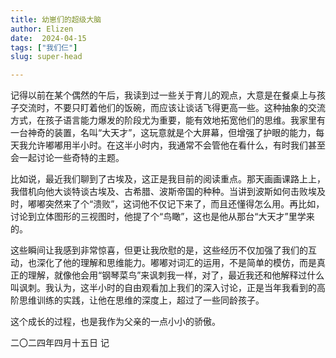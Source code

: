 ```yaml
---
title: 幼崽们的超级大脑
author: Elizen
date:  2024-04-15
tags: ["我们仨"]
slug: super-head

---
```


记得以前在某个偶然的午后，我读到过一些关于育儿的观点，大意是在餐桌上与孩子交流时，不要只盯着他们的饭碗，而应该让谈话飞得更高一些。这种抽象的交流方式，在孩子语言能力爆发的阶段尤为重要，能有效地拓宽他们的思维。我家里有一台神奇的装置，名叫“大天才”，这玩意就是个大屏幕，但增强了护眼的能力，每天我允许嘟嘟用半小时。在这半小时内，我通常不会管他在看什么，有时我们甚至会一起讨论一些奇特的主题。

比如说，最近我们聊到了古埃及，这正是我目前的阅读重点。那天画画课路上上，我借机向他大谈特谈古埃及、古希腊、波斯帝国的种种。当讲到波斯如何击败埃及时，嘟嘟突然来了个“溃败”，这词他不仅记下来了，而且还懂得怎么用。再比如，讨论到立体图形的三视图时，他提了个“鸟瞰”，这也是他从那台“大天才”里学来的。

这些瞬间让我感到非常惊喜，但更让我欣慰的是，这些经历不仅加强了我们的互动，也深化了他的理解和思维能力。嘟嘟对词汇的运用，不是简单的模仿，而是真正的理解，就像他会用“钢琴菜鸟”来讽刺我一样，对了，最近我还和他解释过什么叫讽刺。我认为，这半小时的自由观看加上我们的深入讨论，正是当年我看到的高阶思维训练的实践，让他在思维的深度上，超过了一些同龄孩子。 

这个成长的过程，也是我作为父亲的一点小小的骄傲。

二〇二四年四月十五日 记